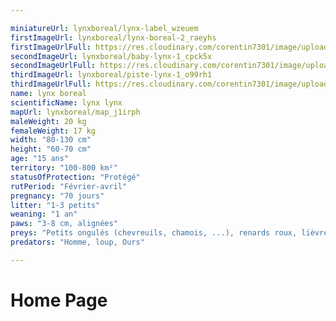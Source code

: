 ```yaml
---

miniatureUrl: lynxboreal/lynx-label_wzeuem
firstImageUrl: lynxboreal/lynx-boreal-2_raeyhs
firstImageUrlFull: https://res.cloudinary.com/corentin7301/image/upload/q_auto/c_scale/fl_lossy/v1621438048/wildlife/lynxboreal/lynx-boreal-2_raeyhs.jpg
secondImageUrl: lynxboreal/baby-lynx-1_cpck5x
secondImageUrlFull: https://res.cloudinary.com/corentin7301/image/upload/q_auto/c_scale/fl_lossy/v1621438040/wildlife/lynxboreal/baby-lynx-1_cpck5x.jpg
thirdImageUrl: lynxboreal/piste-lynx-1_o99rh1
thirdImageUrlFull: https://res.cloudinary.com/corentin7301/image/upload/q_auto/c_scale/fl_lossy/v1621438055/wildlife/lynxboreal/piste-lynx-1_o99rh1.jpg
name: lynx boreal
scientificName: lynx lynx
mapUrl: lynxboreal/map_j1irph
maleWeight: 20 kg
femaleWeight: 17 kg
width: "80-130 cm"
height: "60-70 cm"
age: "15 ans"
territory: "100-800 km²"
statusOfProtection: "Protégé"
rutPeriod: "Février-avril"
pregnancy: "70 jours"
litter: "1-3 petits"
weaning: "1 an"
paws: "3-8 cm, alignées"
preys: "Petits ongulés (chevreuils, chamois, ...), renards roux, lièvre..."
predators: "Homme, loup, Ours"

---
```


# Home Page